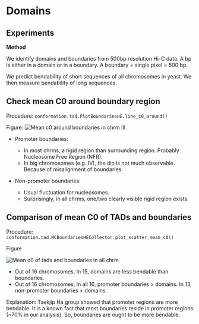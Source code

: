 # Domains

## Experiments

**Method**

We identify domains and boundaries from 500bp resolution Hi-C data. A bp is either in a domain or in a boundary. A boundary = single pixel = 500 bp. 

We predict bendability of short sequences of all chromosomes in yeast. We then measure bendability of long sequences. 

## Check mean C0 around boundary region 

Procedure: `conformation.tad.PlotBoundariesHE.line_c0_around()`

Figure:
![Mean c0 around boundaries in chrm III](../figures/domains/mean_c0_bndrs_III.png)

- Promoter boundaries: 
  - In most chrms, a rigid region than surrounding region. Probably Nucleosome Free Region (NFR). 
  - In big chromosomes (e.g. IV), the dip is not much observable. Because of misalignment of boundaries.

- Non-promoter boundaries: 
  - Usual fluctuation for nucleosomes.
  - Surprisingly, in all chrms, one/two clearly visible rigid region exists.  

## Comparison of mean C0 of TADs and boundaries 

Procedure: `conformation.tad.MCBoundariesHECollector.plot_scatter_mean_c0()`

Figure

![Mean c0 of tads and boundaries in all chrm](../figures/mcdomains/bndrs_dmns_c0_res_200_lim_500_md_30_without_vl.png)

- Out of 16 chromosomes, In 15, domains are less bendable than boundaries. 
- Out of 16 chromosomes, In all 16, promoter boundaries > domains. In 13, non-promoter boundaries > domains. 

Explanation: Taekjip Ha group showed that promoter regions are more bendable. It is a known fact that most boundaries reside in promoter regions (~70% in our analysis). So, boundaries are ought to be more bendable. 